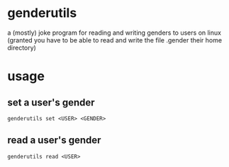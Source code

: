 
# genderutils

a (mostly) joke program for reading and writing genders to users on linux (granted you have to be able to read and write the file .gender their home directory)

# usage

## set a user's gender

```
genderutils set <USER> <GENDER>
```

## read a user's gender

```
genderutils read <USER>
```
